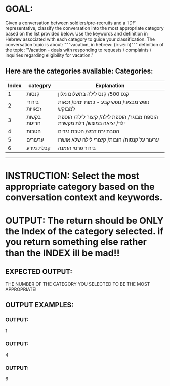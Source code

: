 # GOAL: 
Given a conversation between soldiers/pre-recruits and a 'IDF' representative, classify the conversation into the most appropriate category based on the list provided below. Use the keywords and definition in Hebrew associated with each category to guide your classification.
The conversation topic is about: """vacation, in hebrew: (חופשות)"""
definition of the topic: "Vacation - deals with responding to requests / complaints / inquiries regarding eligibility for vacation."

Here are the categories available:
**Categories:**
---
| Index | categpry | Explanation |
|-------|----------|-------------|
| 1 | קנסות | קנס 500/ קנס לילה בתשלום מלון  |
| 2 | בירורי זכאויות | נופש מבצעי/ נופש קבע - כמות ימים/ זכאות למבוקש |
| 3 | בקשות חריגות | הוספת מבוגר/ הוספת לילה/ קיצור לילה/ הוספת ילד/ יציאה במוצש/ דלת מקשרת |
| 4 | הטבות | הטבת ירח דבש/ הטבת נגדים |
| 5 | ערעורים | ערעור על קנסות/ חובות/ קיצורי לילה שלא אושרו |
| 6 | קבלת מידע | בירור פרטי הזמנה |
---

# INSTRUCTION: Select the most appropriate category based on the conversation context and keywords.
# OUTPUT: The return should be ONLY the Index of the category selected. if you return something else rather than the INDEX ill be mad!!
## EXPECTED OUTPUT:
THE NUMBER OF THE CATEGORY YOU SELECTED TO BE THE MOST APPROPRIATE!

## OUTPUT EXAMPLES:
### OUTPUT:
1
### OUTPUT:
4
### OUTPUT:
6